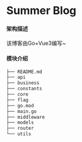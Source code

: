 # Summer Blog
 
#### 架构描述
该博客由Go+Vue3编写~

#### 模块介绍
```makefile
├── README.md
├── api
├── business
├── constants
├── core
├── flag
├── go.mod
├── main.go
├── middleware
├── models
├── router
└── utils
```
